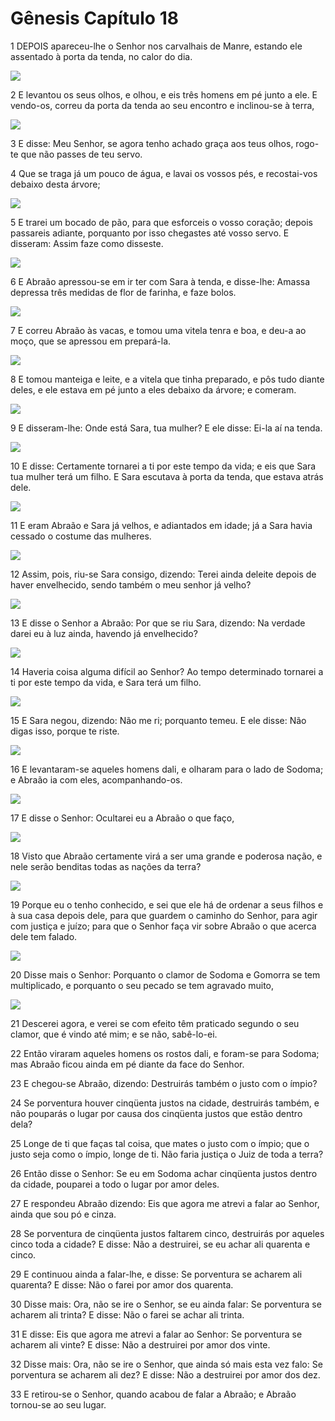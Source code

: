 # Gênesis Capítulo 18

1	DEPOIS apareceu-lhe o Senhor nos carvalhais de Manre, estando ele assentado à porta da tenda, no calor do dia.

![](.img/01_Ge_18_01_RG.jpg)

2	E levantou os seus olhos, e olhou, e eis três homens em pé junto a ele. E vendo-os, correu da porta da tenda ao seu encontro e inclinou-se à terra,

![](.img/01_Ge_18_02_RG.jpg)

3	E disse: Meu Senhor, se agora tenho achado graça aos teus olhos, rogo-te que não passes de teu servo.

4	Que se traga já um pouco de água, e lavai os vossos pés, e recostai-vos debaixo desta árvore;

![](.img/01_Ge_18_04_RG.jpg)

5	E trarei um bocado de pão, para que esforceis o vosso coração; depois passareis adiante, porquanto por isso chegastes até vosso servo. E disseram: Assim faze como disseste.

![](.img/01_Ge_18_05_RG.jpg)

6	E Abraão apressou-se em ir ter com Sara à tenda, e disse-lhe: Amassa depressa três medidas de flor de farinha, e faze bolos.

![](.img/01_Ge_18_06_RG.jpg)

7	E correu Abraão às vacas, e tomou uma vitela tenra e boa, e deu-a ao moço, que se apressou em prepará-la.

![](.img/01_Ge_18_07_RG.jpg)

8	E tomou manteiga e leite, e a vitela que tinha preparado, e pôs tudo diante deles, e ele estava em pé junto a eles debaixo da árvore; e comeram.

![](.img/01_Ge_18_08_RG.jpg)

9	E disseram-lhe: Onde está Sara, tua mulher? E ele disse: Ei-la aí na tenda.

![](.img/01_Ge_18_09_RG.jpg)

10	E disse: Certamente tornarei a ti por este tempo da vida; e eis que Sara tua mulher terá um filho. E Sara escutava à porta da tenda, que estava atrás dele.

![](.img/01_Ge_18_10_RG.jpg)

11	E eram Abraão e Sara já velhos, e adiantados em idade; já a Sara havia cessado o costume das mulheres.

![](.img/01_Ge_18_11_RG.jpg)

12	Assim, pois, riu-se Sara consigo, dizendo: Terei ainda deleite depois de haver envelhecido, sendo também o meu senhor já velho?

![](.img/01_Ge_18_12_RG.jpg)

13	E disse o Senhor a Abraão: Por que se riu Sara, dizendo: Na verdade darei eu à luz ainda, havendo já envelhecido?

![](.img/01_Ge_18_13_RG.jpg)

14	Haveria coisa alguma difícil ao Senhor? Ao tempo determinado tornarei a ti por este tempo da vida, e Sara terá um filho.

![](.img/01_Ge_18_14_RG.jpg)

15	E Sara negou, dizendo: Não me ri; porquanto temeu. E ele disse: Não digas isso, porque te riste.

![](.img/01_Ge_18_15_RG.jpg)

16	E levantaram-se aqueles homens dali, e olharam para o lado de Sodoma; e Abraão ia com eles, acompanhando-os.

![](.img/01_Ge_18_16_RG.jpg)

17	E disse o Senhor: Ocultarei eu a Abraão o que faço,

![](.img/01_Ge_18_17_RG.jpg)

18	Visto que Abraão certamente virá a ser uma grande e poderosa nação, e nele serão benditas todas as nações da terra?

![](.img/01_Ge_18_18_RG.jpg)

19	Porque eu o tenho conhecido, e sei que ele há de ordenar a seus filhos e à sua casa depois dele, para que guardem o caminho do Senhor, para agir com justiça e juízo; para que o Senhor faça vir sobre Abraão o que acerca dele tem falado.

![](.img/01_Ge_18_19_RG.jpg)

20	Disse mais o Senhor: Porquanto o clamor de Sodoma e Gomorra se tem multiplicado, e porquanto o seu pecado se tem agravado muito,

![](.img/01_Ge_18_20_RG.jpg)

21	Descerei agora, e verei se com efeito têm praticado segundo o seu clamor, que é vindo até mim; e se não, sabê-lo-ei.

22	Então viraram aqueles homens os rostos dali, e foram-se para Sodoma; mas Abraão ficou ainda em pé diante da face do Senhor.

23	E chegou-se Abraão, dizendo: Destruirás também o justo com o ímpio?

24	Se porventura houver cinqüenta justos na cidade, destruirás também, e não pouparás o lugar por causa dos cinqüenta justos que estão dentro dela?

25	Longe de ti que faças tal coisa, que mates o justo com o ímpio; que o justo seja como o ímpio, longe de ti. Não faria justiça o Juiz de toda a terra?

26	Então disse o Senhor: Se eu em Sodoma achar cinqüenta justos dentro da cidade, pouparei a todo o lugar por amor deles.

27	E respondeu Abraão dizendo: Eis que agora me atrevi a falar ao Senhor, ainda que sou pó e cinza.

28	Se porventura de cinqüenta justos faltarem cinco, destruirás por aqueles cinco toda a cidade? E disse: Não a destruirei, se eu achar ali quarenta e cinco.

29	E continuou ainda a falar-lhe, e disse: Se porventura se acharem ali quarenta? E disse: Não o farei por amor dos quarenta.

30	Disse mais: Ora, não se ire o Senhor, se eu ainda falar: Se porventura se acharem ali trinta? E disse: Não o farei se achar ali trinta.

31	E disse: Eis que agora me atrevi a falar ao Senhor: Se porventura se acharem ali vinte? E disse: Não a destruirei por amor dos vinte.

32	Disse mais: Ora, não se ire o Senhor, que ainda só mais esta vez falo: Se porventura se acharem ali dez? E disse: Não a destruirei por amor dos dez.

33	E retirou-se o Senhor, quando acabou de falar a Abraão; e Abraão tornou-se ao seu lugar.

